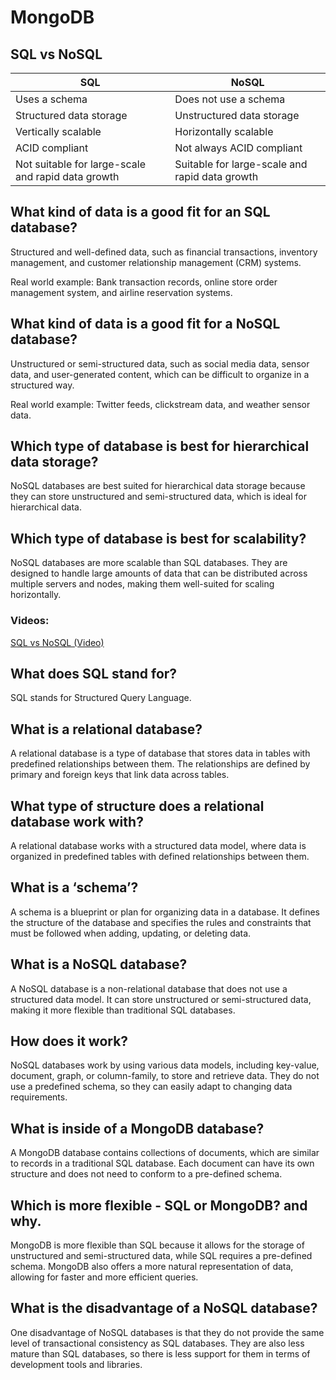 # MongoDB

## SQL vs NoSQL

SQL | NoSQL
--- | ---
Uses a schema | Does not use a schema
Structured data storage | Unstructured data storage
Vertically scalable | Horizontally scalable
ACID compliant | Not always ACID compliant
Not suitable for large-scale and rapid data growth | Suitable for large-scale and rapid data growth

## What kind of data is a good fit for an SQL database?
Structured and well-defined data, such as financial transactions, inventory management, and customer relationship management (CRM) systems.

Real world example: Bank transaction records, online store order management system, and airline reservation systems.

## What kind of data is a good fit for a NoSQL database?
Unstructured or semi-structured data, such as social media data, sensor data, and user-generated content, which can be difficult to organize in a structured way.

Real world example: Twitter feeds, clickstream data, and weather sensor data.

## Which type of database is best for hierarchical data storage?
NoSQL databases are best suited for hierarchical data storage because they can store unstructured and semi-structured data, which is ideal for hierarchical data.

## Which type of database is best for scalability?
NoSQL databases are more scalable than SQL databases. They are designed to handle large amounts of data that can be distributed across multiple servers and nodes, making them well-suited for scaling horizontally.

### Videos:
[SQL vs NoSQL (Video)](https://www.youtube.com/watch?v=ZS_kXvOeQ5Y)

## What does SQL stand for?
SQL stands for Structured Query Language.

## What is a relational database?
A relational database is a type of database that stores data in tables with predefined relationships between them. The relationships are defined by primary and foreign keys that link data across tables.

## What type of structure does a relational database work with?
A relational database works with a structured data model, where data is organized in predefined tables with defined relationships between them.

## What is a ‘schema’?
A schema is a blueprint or plan for organizing data in a database. It defines the structure of the database and specifies the rules and constraints that must be followed when adding, updating, or deleting data.

## What is a NoSQL database?
A NoSQL database is a non-relational database that does not use a structured data model. It can store unstructured or semi-structured data, making it more flexible than traditional SQL databases.

## How does it work?
NoSQL databases work by using various data models, including key-value, document, graph, or column-family, to store and retrieve data. They do not use a predefined schema, so they can easily adapt to changing data requirements.

## What is inside of a MongoDB database?
A MongoDB database contains collections of documents, which are similar to records in a traditional SQL database. Each document can have its own structure and does not need to conform to a pre-defined schema.

## Which is more flexible - SQL or MongoDB? and why.
MongoDB is more flexible than SQL because it allows for the storage of unstructured and semi-structured data, while SQL requires a pre-defined schema. MongoDB also offers a more natural representation of data, allowing for faster and more efficient queries.

## What is the disadvantage of a NoSQL database?
One disadvantage of NoSQL databases is that they do not provide the same level of transactional consistency as SQL databases. They are also less mature than SQL databases, so there is less support for them in terms of development tools and libraries.
